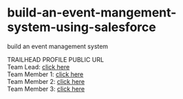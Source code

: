 # build-an-event-mangement-system-using-salesforce <br>

build an event management system <br>

TRAILHEAD PROFILE PUBLIC URL <br>
Team Lead: 		[click here](https://trailblazer.me/id/jevpr) <br>
Team Member 1:	[click here](https://trailblazer.me/id/gokik2) <br>
Team Member 2: 	[click here](https://trailblazer.me/id/janpa8) <br>
Team Member 3: 	[click here](https://trailblazer.me/id/sdhivyapraba) <br>
